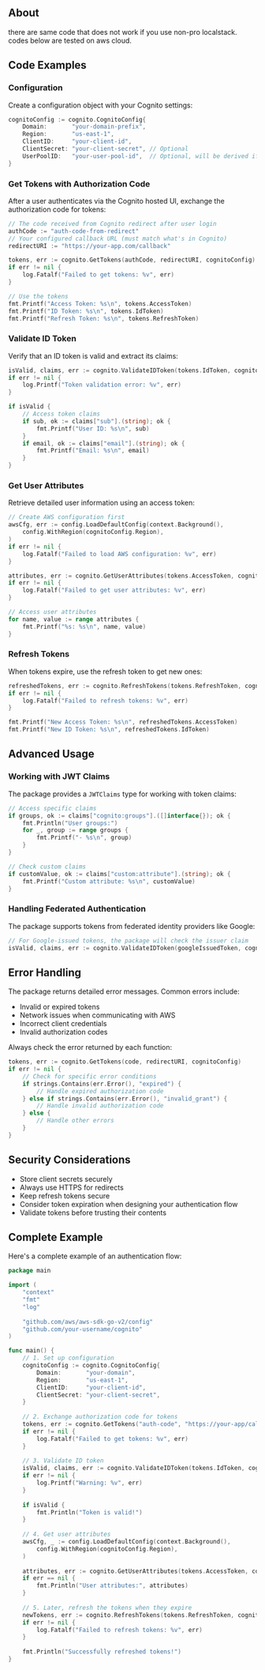 ## About

there are same code that does not work if you use non-pro localstack.
codes below are tested on aws cloud.

## Code Examples

### Configuration

Create a configuration object with your Cognito settings:

```go
cognitoConfig := cognito.CognitoConfig{
    Domain:       "your-domain-prefix",
    Region:       "us-east-1",
    ClientID:     "your-client-id",
    ClientSecret: "your-client-secret", // Optional
    UserPoolID:   "your-user-pool-id",  // Optional, will be derived if not provided
}
```

### Get Tokens with Authorization Code

After a user authenticates via the Cognito hosted UI, exchange the authorization code for tokens:

```go
// The code received from Cognito redirect after user login
authCode := "auth-code-from-redirect"
// Your configured callback URL (must match what's in Cognito)
redirectURI := "https://your-app.com/callback"

tokens, err := cognito.GetTokens(authCode, redirectURI, cognitoConfig)
if err != nil {
    log.Fatalf("Failed to get tokens: %v", err)
}

// Use the tokens
fmt.Printf("Access Token: %s\n", tokens.AccessToken)
fmt.Printf("ID Token: %s\n", tokens.IdToken)
fmt.Printf("Refresh Token: %s\n", tokens.RefreshToken)
```

### Validate ID Token

Verify that an ID token is valid and extract its claims:

```go
isValid, claims, err := cognito.ValidateIDToken(tokens.IdToken, cognitoConfig)
if err != nil {
    log.Printf("Token validation error: %v", err)
}

if isValid {
    // Access token claims
    if sub, ok := claims["sub"].(string); ok {
        fmt.Printf("User ID: %s\n", sub)
    }
    if email, ok := claims["email"].(string); ok {
        fmt.Printf("Email: %s\n", email)
    }
}
```

### Get User Attributes

Retrieve detailed user information using an access token:

```go
// Create AWS configuration first
awsCfg, err := config.LoadDefaultConfig(context.Background(),
    config.WithRegion(cognitoConfig.Region),
)
if err != nil {
    log.Fatalf("Failed to load AWS configuration: %v", err)
}

attributes, err := cognito.GetUserAttributes(tokens.AccessToken, cognitoConfig, awsCfg)
if err != nil {
    log.Fatalf("Failed to get user attributes: %v", err)
}

// Access user attributes
for name, value := range attributes {
    fmt.Printf("%s: %s\n", name, value)
}
```

### Refresh Tokens

When tokens expire, use the refresh token to get new ones:

```go
refreshedTokens, err := cognito.RefreshTokens(tokens.RefreshToken, cognitoConfig)
if err != nil {
    log.Fatalf("Failed to refresh tokens: %v", err)
}

fmt.Printf("New Access Token: %s\n", refreshedTokens.AccessToken)
fmt.Printf("New ID Token: %s\n", refreshedTokens.IdToken)
```

## Advanced Usage

### Working with JWT Claims

The package provides a `JWTClaims` type for working with token claims:

```go
// Access specific claims
if groups, ok := claims["cognito:groups"].([]interface{}); ok {
    fmt.Println("User groups:")
    for _, group := range groups {
        fmt.Printf("- %s\n", group)
    }
}

// Check custom claims
if customValue, ok := claims["custom:attribute"].(string); ok {
    fmt.Printf("Custom attribute: %s\n", customValue)
}
```

### Handling Federated Authentication

The package supports tokens from federated identity providers like Google:

```go
// For Google-issued tokens, the package will check the issuer claim
isValid, claims, err := cognito.ValidateIDToken(googleIssuedToken, cognitoConfig)
```

## Error Handling

The package returns detailed error messages. Common errors include:

- Invalid or expired tokens
- Network issues when communicating with AWS
- Incorrect client credentials
- Invalid authorization codes

Always check the error returned by each function:

```go
tokens, err := cognito.GetTokens(code, redirectURI, cognitoConfig)
if err != nil {
    // Check for specific error conditions
    if strings.Contains(err.Error(), "expired") {
        // Handle expired authorization code
    } else if strings.Contains(err.Error(), "invalid_grant") {
        // Handle invalid authorization code
    } else {
        // Handle other errors
    }
}
```

## Security Considerations

- Store client secrets securely
- Always use HTTPS for redirects
- Keep refresh tokens secure
- Consider token expiration when designing your authentication flow
- Validate tokens before trusting their contents

## Complete Example

Here's a complete example of an authentication flow:

```go
package main

import (
    "context"
    "fmt"
    "log"
    
    "github.com/aws/aws-sdk-go-v2/config"
    "github.com/your-username/cognito"
)

func main() {
    // 1. Set up configuration
    cognitoConfig := cognito.CognitoConfig{
        Domain:       "your-domain",
        Region:       "us-east-1",
        ClientID:     "your-client-id",
        ClientSecret: "your-client-secret",
    }
    
    // 2. Exchange authorization code for tokens
    tokens, err := cognito.GetTokens("auth-code", "https://your-app/callback", cognitoConfig)
    if err != nil {
        log.Fatalf("Failed to get tokens: %v", err)
    }
    
    // 3. Validate ID token
    isValid, claims, err := cognito.ValidateIDToken(tokens.IdToken, cognitoConfig)
    if err != nil {
        log.Printf("Warning: %v", err)
    }
    
    if isValid {
        fmt.Println("Token is valid!")
    }
    
    // 4. Get user attributes
    awsCfg, _ := config.LoadDefaultConfig(context.Background(), 
        config.WithRegion(cognitoConfig.Region),
    )
    
    attributes, err := cognito.GetUserAttributes(tokens.AccessToken, cognitoConfig, awsCfg)
    if err == nil {
        fmt.Println("User attributes:", attributes)
    }
    
    // 5. Later, refresh the tokens when they expire
    newTokens, err := cognito.RefreshTokens(tokens.RefreshToken, cognitoConfig)
    if err != nil {
        log.Fatalf("Failed to refresh tokens: %v", err)
    }
    
    fmt.Println("Successfully refreshed tokens!")
}
```